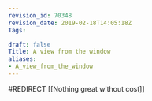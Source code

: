 ```yaml
---
revision_id: 70348
revision_date: 2019-02-18T14:05:18Z
Tags:

draft: false
Title: A view from the window
aliases:
- A_view_from_the_window
---
```

#REDIRECT [[Nothing great without cost]]